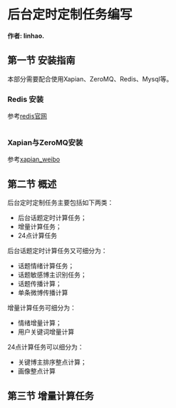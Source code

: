 # 后台定时定制任务编写

**作者: linhao.** 

## 第一节 安装指南

本部分需要配合使用Xapian、ZeroMQ、Redis、Mysql等。

### Redis 安装
参考[redis官网](http://redis.io/)
```easy_install redis
```

### Xapian与ZeroMQ安装
参考[xapian_weibo](http://github.com/MOON-CLJ/xapian_weibo/)


## 第二节 概述
后台定时定制任务主要包括如下两类：
* 后台话题定时计算任务；
* 增量计算任务；
* 24点计算任务

后台话题定时计算任务又可细分为：
* 话题情绪计算任务；
* 话题敏感博主识别任务；
* 话题传播计算；
* 单条微博传播计算

增量计算任务可细分为：
* 情绪增量计算；
* 用户关键词增量计算

24点计算任务可以细分为：
* 关键博主排序整点计算；
* 画像整点计算

## 第三节 增量计算任务

